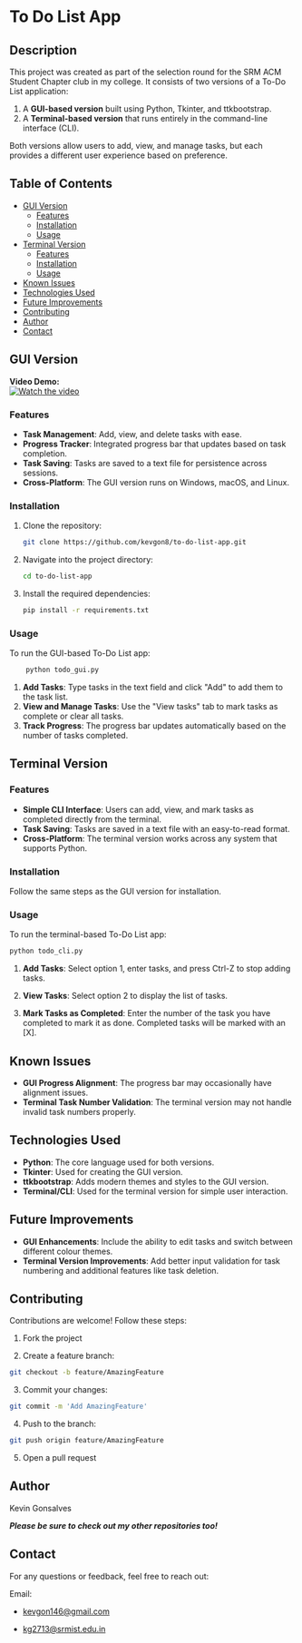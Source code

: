 # To Do List App

## Description
This project was created as part of the selection round for the SRM ACM Student Chapter club in my college. It consists of two versions of a To-Do List application:

1. A **GUI-based version** built using Python, Tkinter, and ttkbootstrap.
2. A **Terminal-based version** that runs entirely in the command-line interface (CLI).

Both versions allow users to add, view, and manage tasks, but each provides a different user experience based on preference.

## Table of Contents
- [GUI Version](#gui-version)
  - [Features](#features)
  - [Installation](#installation)
  - [Usage](#usage)
- [Terminal Version](#terminal-version)
  - [Features](#features-1)
  - [Installation](#installation-1)
  - [Usage](#usage-1)
- [Known Issues](#known-issues)
- [Technologies Used](#technologies-used)
- [Future Improvements](#future-improvements)
- [Contributing](#contributing)
- [Author](#author)
- [Contact](#contact)

## GUI Version
**Video Demo:**  
[![Watch the video](https://img.youtube.com/vi/LaeNEpqk-MU/hqdefault.jpg)](https://youtube.com/shorts/LaeNEpqk-MU?si=QmQNENuo0i36bH8Q)

### Features
- **Task Management**: Add, view, and delete tasks with ease.
- **Progress Tracker**: Integrated progress bar that updates based on task completion.
- **Task Saving**: Tasks are saved to a text file for persistence across sessions.
- **Cross-Platform**: The GUI version runs on Windows, macOS, and Linux.

### Installation
1. Clone the repository:
   ```bash
   git clone https://github.com/kevgon8/to-do-list-app.git
    ```
2. Navigate into the project directory:

    ```bash
    cd to-do-list-app
    ```

3. Install the required dependencies:

    ```bash
    pip install -r requirements.txt
    ```
### Usage
To run the GUI-based To-Do List app:
```bash
    python todo_gui.py
```

1. **Add Tasks**: Type tasks in the text field and click "Add" to add them to the task list.
2. **View and Manage Tasks**: Use the "View tasks" tab to mark tasks as complete or clear all tasks.
3. **Track Progress**: The progress bar updates automatically based on the number of tasks completed.

## Terminal Version
### Features
- **Simple CLI Interface**: Users can add, view, and mark tasks as completed directly from the terminal.
- **Task Saving**: Tasks are saved in a text file with an easy-to-read format.
- **Cross-Platform**: The terminal version works across any system that supports Python.

### Installation
Follow the same steps as the GUI version for installation.

### Usage
To run the terminal-based To-Do List app:

```bash
python todo_cli.py
```
1. **Add Tasks**: Select option 1, enter tasks, and press Ctrl-Z to stop adding tasks.
2. **View Tasks**: Select option 2 to display the list of tasks.

3. **Mark Tasks as Completed**: Enter the number of the task you have completed to mark it as done. Completed tasks will be marked with an [X].

## Known Issues
- **GUI Progress Alignment**: The progress bar may occasionally have alignment issues.
- **Terminal Task Number Validation**: The terminal version may not handle invalid task numbers properly.

## Technologies Used
- **Python**: The core language used for both versions.
- **Tkinter**: Used for creating the GUI version.
- **ttkbootstrap**: Adds modern themes and styles to the GUI version.
- **Terminal/CLI**: Used for the terminal version for simple user interaction.

## Future Improvements
- **GUI Enhancements**: Include the ability to edit tasks and switch between different colour themes.
- **Terminal Version Improvements**: Add better input validation for task numbering and additional features like task deletion.

## Contributing
Contributions are welcome! Follow these steps:

1. Fork the project

2. Create a feature branch:
```bash
git checkout -b feature/AmazingFeature
```

3. Commit your changes:
```bash
git commit -m 'Add AmazingFeature'
```

4. Push to the branch:
```bash
git push origin feature/AmazingFeature
```

5. Open a pull request

## Author
Kevin Gonsalves

***Please be sure to check out my other repositories too!***

## Contact
For any questions or feedback, feel free to reach out:

Email:
- kevgon146@gmail.com 

- kg2713@srmist.edu.in
